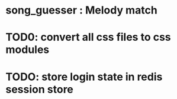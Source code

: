 # song_guesser : Melody match
# TOD0: convert all css files to css modules
# TODO: store login state in redis session store

